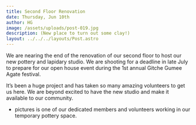```yaml
---
title: Second Floor Renovation
date: Thursday, Jun 10th
author: HG
image: /assets/uploads/post-019.jpg
description: (New place to turn out some clay!)
layout: ../../../layouts/Post.astro
---
```


We are nearing the end of the renovation of our second floor to host our new pottery and lapidary studio. We are shooting for a deadline in late July to prepare for our open house event during the 1st annual Gitche Gumee Agate festival.

It’s been a huge project and has taken so many amazing volunteers to get us here. We are beyond excited to have the new studio and make it available to our community.

* pictures is one of our dedicated members and volunteers working in our temporary pottery space.
